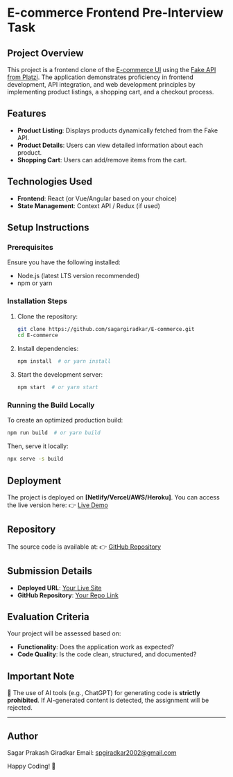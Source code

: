 # E-commerce Frontend Pre-Interview Task

## Project Overview
This project is a frontend clone of the [E-commerce UI](https://edcenten0.github.io/Vite-E-commerce/) using the [Fake API from Platzi](https://fakeapi.platzi.com/). The application demonstrates proficiency in frontend development, API integration, and web development principles by implementing product listings, a shopping cart, and a checkout process.

## Features
- **Product Listing**: Displays products dynamically fetched from the Fake API.
- **Product Details**: Users can view detailed information about each product.
- **Shopping Cart**: Users can add/remove items from the cart.

## Technologies Used
- **Frontend**: React (or Vue/Angular based on your choice)
- **State Management**: Context API / Redux (if used)

## Setup Instructions
### Prerequisites
Ensure you have the following installed:
- Node.js (latest LTS version recommended)
- npm or yarn

### Installation Steps
1. Clone the repository:
   ```sh
   git clone https://github.com/sagargiradkar/E-commerce.git
   cd E-commerce
   ```
2. Install dependencies:
   ```sh
   npm install  # or yarn install
   ```
3. Start the development server:
   ```sh
   npm start  # or yarn start
   ```

### Running the Build Locally
To create an optimized production build:
```sh
npm run build  # or yarn build
```
Then, serve it locally:
```sh
npx serve -s build
```

## Deployment
The project is deployed on **[Netlify/Vercel/AWS/Heroku]**. You can access the live version here:
👉 [Live Demo](https://e-commerce-mocha-nu-94.vercel.app/)

## Repository
The source code is available at:
👉 [GitHub Repository](https://github.com/sagargiradkar/E-commerce)

## Submission Details
- **Deployed URL**: [Your Live Site](https://e-commerce-mocha-nu-94.vercel.app/)
- **GitHub Repository**: [Your Repo Link](https://github.com/sagargiradkar/E-commerce)

## Evaluation Criteria
Your project will be assessed based on:
- **Functionality**: Does the application work as expected?
- **Code Quality**: Is the code clean, structured, and documented?
## Important Note
🚨 The use of AI tools (e.g., ChatGPT) for generating code is **strictly prohibited**. If AI-generated content is detected, the assignment will be rejected.

---

## Author
Sagar Prakash Giradkar
Email: spgiradkar2002@gmail.com  

Happy Coding! 🚀
